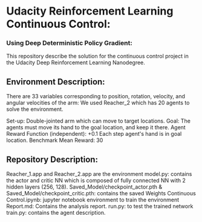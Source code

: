 # Udacity Reinforcement Learning Continuous Control:
### Using Deep Deterministic Policy Gradient:

This repository describe the solution for the continuous control project in the Udacity Deep Reinforcement Learning Nanodegree.

## Environment Description:



There are 33 variables corresponding to position, rotation, velocity, and angular velocities of the arm:
We used Reacher_2 which has 20 agents to solve the environment.

Set-up: Double-jointed arm which can move to target locations.
Goal: The agents must move its hand to the goal location, and keep it there.
Agent Reward Function (independent):
+0.1 Each step agent's hand is in goal location.
Benchmark Mean Reward: 30


## Repository Description:
Reacher_1.app and Reacher_2.app are the environment
model.py: contains the actor and critic NN which is composed of fully connected NN with 2 hidden layers (256, 128).
Saved_Model/checkpoint_actor.pth & Saved_Model/checkpoint_critic.pth: contains the saved Weights
Continuous Control.ipynb: jupyter notebook environment to train the environment
Report.md: Contains the analysis report.
run.py: to test the trained network
train.py: contains the agent description.

